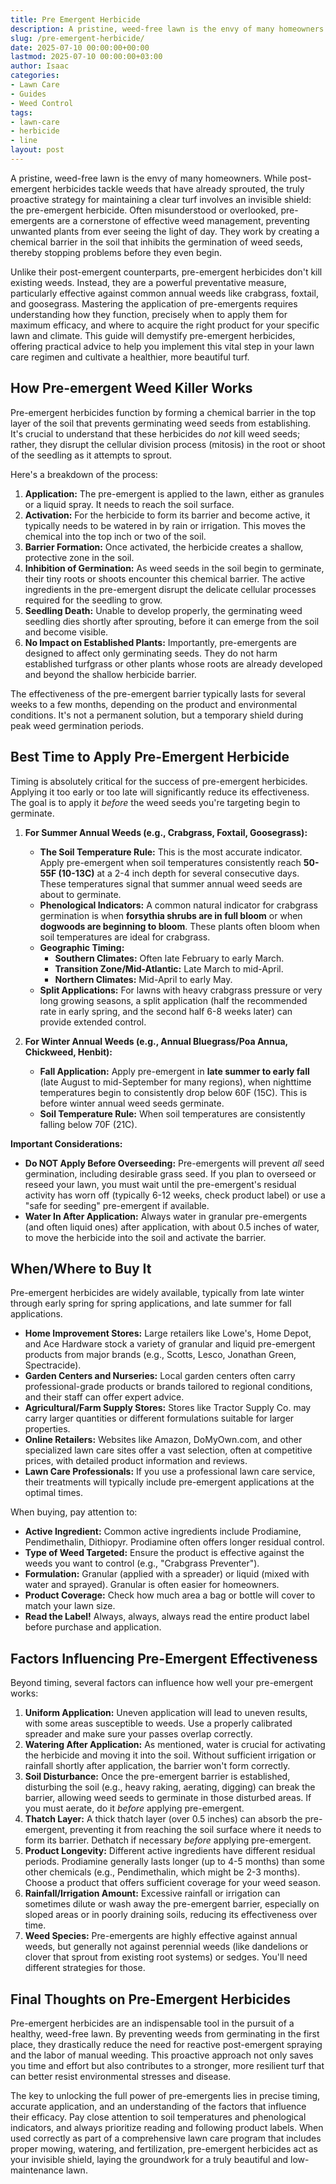 ```yaml
---
title: Pre Emergent Herbicide
description: A pristine, weed-free lawn is the envy of many homeowners. While post-emergent herbicides tackle weeds that have already sprouted, the truly proactive...
slug: /pre-emergent-herbicide/
date: 2025-07-10 00:00:00+00:00
lastmod: 2025-07-10 00:00:00+03:00
author: Isaac
categories:
- Lawn Care
- Guides
- Weed Control
tags:
- lawn-care
- herbicide
- line
layout: post
---
```

A pristine, weed-free lawn is the envy of many homeowners. While post-emergent herbicides tackle weeds that have already sprouted, the truly proactive strategy for maintaining a clear turf involves an invisible shield: the pre-emergent herbicide. Often misunderstood or overlooked, pre-emergents are a cornerstone of effective weed management, preventing unwanted plants from ever seeing the light of day. They work by creating a chemical barrier in the soil that inhibits the germination of weed seeds, thereby stopping problems before they even begin.

Unlike their post-emergent counterparts, pre-emergent herbicides don't kill existing weeds. Instead, they are a powerful preventative measure, particularly effective against common annual weeds like crabgrass, foxtail, and goosegrass. Mastering the application of pre-emergents requires understanding how they function, precisely when to apply them for maximum efficacy, and where to acquire the right product for your specific lawn and climate. This guide will demystify pre-emergent herbicides, offering practical advice to help you implement this vital step in your lawn care regimen and cultivate a healthier, more beautiful turf.

## How Pre-emergent Weed Killer Works

Pre-emergent herbicides function by forming a chemical barrier in the top layer of the soil that prevents germinating weed seeds from establishing. It's crucial to understand that these herbicides do *not* kill weed seeds; rather, they disrupt the cellular division process (mitosis) in the root or shoot of the seedling as it attempts to sprout.

Here's a breakdown of the process:

1.  **Application:** The pre-emergent is applied to the lawn, either as granules or a liquid spray. It needs to reach the soil surface.
2.  **Activation:** For the herbicide to form its barrier and become active, it typically needs to be watered in by rain or irrigation. This moves the chemical into the top inch or two of the soil.
3.  **Barrier Formation:** Once activated, the herbicide creates a shallow, protective zone in the soil.
4.  **Inhibition of Germination:** As weed seeds in the soil begin to germinate, their tiny roots or shoots encounter this chemical barrier. The active ingredients in the pre-emergent disrupt the delicate cellular processes required for the seedling to grow.
5.  **Seedling Death:** Unable to develop properly, the germinating weed seedling dies shortly after sprouting, before it can emerge from the soil and become visible.
6.  **No Impact on Established Plants:** Importantly, pre-emergents are designed to affect only germinating seeds. They do not harm established turfgrass or other plants whose roots are already developed and beyond the shallow herbicide barrier.

The effectiveness of the pre-emergent barrier typically lasts for several weeks to a few months, depending on the product and environmental conditions. It's not a permanent solution, but a temporary shield during peak weed germination periods.

## Best Time to Apply Pre-Emergent Herbicide

Timing is absolutely critical for the success of pre-emergent herbicides. Applying it too early or too late will significantly reduce its effectiveness. The goal is to apply it *before* the weed seeds you're targeting begin to germinate.

1.  **For Summer Annual Weeds (e.g., Crabgrass, Foxtail, Goosegrass):**
    * **The Soil Temperature Rule:** This is the most accurate indicator. Apply pre-emergent when soil temperatures consistently reach **50-55F (10-13C)** at a 2-4 inch depth for several consecutive days. These temperatures signal that summer annual weed seeds are about to germinate.
    * **Phenological Indicators:** A common natural indicator for crabgrass germination is when **forsythia shrubs are in full bloom** or when **dogwoods are beginning to bloom**. These plants often bloom when soil temperatures are ideal for crabgrass.
    * **Geographic Timing:**
        * **Southern Climates:** Often late February to early March.
        * **Transition Zone/Mid-Atlantic:** Late March to mid-April.
        * **Northern Climates:** Mid-April to early May.
    * **Split Applications:** For lawns with heavy crabgrass pressure or very long growing seasons, a split application (half the recommended rate in early spring, and the second half 6-8 weeks later) can provide extended control.

2.  **For Winter Annual Weeds (e.g., Annual Bluegrass/Poa Annua, Chickweed, Henbit):**
    * **Fall Application:** Apply pre-emergent in **late summer to early fall** (late August to mid-September for many regions), when nighttime temperatures begin to consistently drop below 60F (15C). This is before winter annual weed seeds germinate.
    * **Soil Temperature Rule:** When soil temperatures are consistently falling below 70F (21C).

**Important Considerations:**
* **Do NOT Apply Before Overseeding:** Pre-emergents will prevent *all* seed germination, including desirable grass seed. If you plan to overseed or reseed your lawn, you must wait until the pre-emergent's residual activity has worn off (typically 6-12 weeks, check product label) or use a "safe for seeding" pre-emergent if available.
* **Water In After Application:** Always water in granular pre-emergents (and often liquid ones) after application, with about 0.5 inches of water, to move the herbicide into the soil and activate the barrier.

## When/Where to Buy It

Pre-emergent herbicides are widely available, typically from late winter through early spring for spring applications, and late summer for fall applications.

* **Home Improvement Stores:** Large retailers like Lowe's, Home Depot, and Ace Hardware stock a variety of granular and liquid pre-emergent products from major brands (e.g., Scotts, Lesco, Jonathan Green, Spectracide).
* **Garden Centers and Nurseries:** Local garden centers often carry professional-grade products or brands tailored to regional conditions, and their staff can offer expert advice.
* **Agricultural/Farm Supply Stores:** Stores like Tractor Supply Co. may carry larger quantities or different formulations suitable for larger properties.
* **Online Retailers:** Websites like Amazon, DoMyOwn.com, and other specialized lawn care sites offer a vast selection, often at competitive prices, with detailed product information and reviews.
* **Lawn Care Professionals:** If you use a professional lawn care service, their treatments will typically include pre-emergent applications at the optimal times.

When buying, pay attention to:
* **Active Ingredient:** Common active ingredients include Prodiamine, Pendimethalin, Dithiopyr. Prodiamine often offers longer residual control.
* **Type of Weed Targeted:** Ensure the product is effective against the weeds you want to control (e.g., "Crabgrass Preventer").
* **Formulation:** Granular (applied with a spreader) or liquid (mixed with water and sprayed). Granular is often easier for homeowners.
* **Product Coverage:** Check how much area a bag or bottle will cover to match your lawn size.
* **Read the Label!** Always, always, always read the entire product label before purchase and application.

## Factors Influencing Pre-Emergent Effectiveness

Beyond timing, several factors can influence how well your pre-emergent works:

1.  **Uniform Application:** Uneven application will lead to uneven results, with some areas susceptible to weeds. Use a properly calibrated spreader and make sure your passes overlap correctly.
2.  **Watering After Application:** As mentioned, water is crucial for activating the herbicide and moving it into the soil. Without sufficient irrigation or rainfall shortly after application, the barrier won't form correctly.
3.  **Soil Disturbance:** Once the pre-emergent barrier is established, disturbing the soil (e.g., heavy raking, aerating, digging) can break the barrier, allowing weed seeds to germinate in those disturbed areas. If you must aerate, do it *before* applying pre-emergent.
4.  **Thatch Layer:** A thick thatch layer (over 0.5 inches) can absorb the pre-emergent, preventing it from reaching the soil surface where it needs to form its barrier. Dethatch if necessary *before* applying pre-emergent.
5.  **Product Longevity:** Different active ingredients have different residual periods. Prodiamine generally lasts longer (up to 4-5 months) than some other chemicals (e.g., Pendimethalin, which might be 2-3 months). Choose a product that offers sufficient coverage for your weed season.
6.  **Rainfall/Irrigation Amount:** Excessive rainfall or irrigation can sometimes dilute or wash away the pre-emergent barrier, especially on sloped areas or in poorly draining soils, reducing its effectiveness over time.
7.  **Weed Species:** Pre-emergents are highly effective against annual weeds, but generally not against perennial weeds (like dandelions or clover that sprout from existing root systems) or sedges. You'll need different strategies for those.

## Final Thoughts on Pre-Emergent Herbicides

Pre-emergent herbicides are an indispensable tool in the pursuit of a healthy, weed-free lawn. By preventing weeds from germinating in the first place, they drastically reduce the need for reactive post-emergent spraying and the labor of manual weeding. This proactive approach not only saves you time and effort but also contributes to a stronger, more resilient turf that can better resist environmental stresses and disease.

The key to unlocking the full power of pre-emergents lies in precise timing, accurate application, and an understanding of the factors that influence their efficacy. Pay close attention to soil temperatures and phenological indicators, and always prioritize reading and following product labels. When used correctly as part of a comprehensive lawn care program that includes proper mowing, watering, and fertilization, pre-emergent herbicides act as your invisible shield, laying the groundwork for a truly beautiful and low-maintenance lawn.
